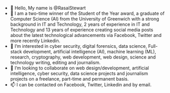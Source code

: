 - 👋 Hello, My name is @RasaiStewart
- 🌱 I am a two-time winner of the Student of the Year award, a graduate of Computer Science (AI) from the University of Greenwich with a strong background in IT and Technology, 2 years of experience in IT and Technology and 13 years of experience creating social media posts about the latest technological advancements via Facebook, Twitter and more recently Linkedin.
- 👀 I’m interested in cyber security, digital forensics, data science, Full-stack development, artificial intelligence (AI), machine learning (ML), research, cryptography, web development, web design, science and technology writing, editing and journalism.
- 💞️ I’m looking to collaborate on web design/development, artificial intelligence, cyber security, data science projects and journalism projects on a freelance, part-time and permanent basis.
- 📫 I can be contacted on Facebook, Twitter, Linkedin and by email.
